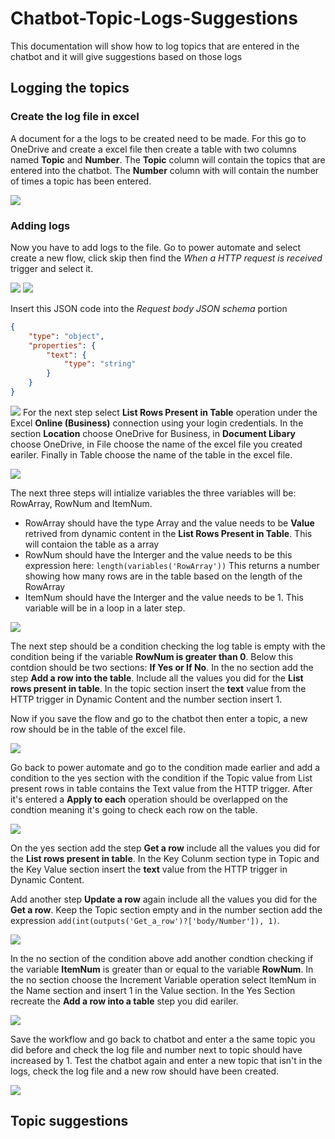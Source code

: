 # Chatbot-Topic-Logs-Suggestions

This documentation will show how to log topics that are entered in the chatbot and it will give suggestions based on those logs 

## Logging the topics

### Create the log file in excel
A document for a the logs to be created need to be made. For this go to OneDrive and create a excel file then create a table with two columns named **Topic** and **Number**. The **Topic** column will contain the topics that are entered into the chatbot. The **Number** column with will contain the number of times a topic has been entered.

![](BlankTable.PNG) 
### Adding logs
Now you have to add logs to the file. Go to power automate and select create a new flow, click skip then find the *When a HTTP request is received* trigger and select it.

![](CreateFlow.PNG)
![](trigger.PNG)

Insert this JSON code into the *Request body JSON schema* portion 

```json
{
    "type": "object",
    "properties": {
        "text": {
            "type": "string"
        }
    }
}
```
![](RequestJson.PNG)
For the next step select **List Rows Present in Table** operation under the Excel **Online (Business)** connection using your login credentials. In the section **Location** choose OneDrive for Business, in **Document Libary** choose OneDrive, in File choose the name of the excel file you created  eariler. Finally in Table choose the name of the table in the excel file.

![](ListRows.PNG)

The next three steps will intialize variables the three variables will be: RowArray, RowNum and ItemNum. 

- RowArray should have the type Array and the value needs to be **Value** retrived from dynamic content in the **List Rows Present in Table**. This will contaion the table as a array
- RowNum should have the Interger and the value needs to be this expression here: `length(variables('RowArray'))`
This returns a number showing how many rows are in the table based on the length of the RowArray
- ItemNum should have the Interger and the value needs to be 1. This variable will be in a loop in a later step.

![](Variables.PNG)

The next step should be a condition checking the log table is empty with the condition being if the variable **RowNum is greater than 0**. Below this contdion should be two sections: **If Yes or If No**.
In the no section add the step **Add a row into the table**. Include all the values you did for the **List rows present in table**. In the topic section insert the **text** value from the HTTP trigger in Dynamic Content and the number section insert 1. 

Now if you save the flow and go to the chatbot then enter a topic, a new row should be in the table of the excel file.

![](IsTableEmpty.PNG)

Go back to power automate and go to the condition made earlier and add a condition to the yes section with the condition if the Topic value from List present rows in table contains the Text value from the HTTP trigger. After it's entered a **Apply to each** operation should be overlapped on the condtion meaning it's going to check each row on the table. 

![](NewRow.PNG)

On the yes section add the step **Get a row** include all the values you did for the **List rows present in table**. In the Key Colunm section type in Topic and the Key Value section insert the **text** value from the HTTP trigger in Dynamic Content. 

Add another step **Update a row** again include all the values you did for the **Get a row**. Keep the Topic section empty and in the number section add the expression `add(int(outputs('Get_a_row')?['body/Number']), 1)`.

![](Yes1.PNG)

In the no section of the condition above add another condtion checking if the variable **ItemNum** is greater than or equal to the variable **RowNum**. In the no section choose the Increment Variable operation select ItemNum in the Name section and insert 1 in the Value section. In the Yes Section recreate the **Add a row into a table** step you did eariler. 

![](No1.PNG)

Save the workflow and go back to chatbot and enter a the same topic you did before and check the log file and number next to topic should have increased by 1. Test the chatbot again and enter a new topic that isn't in the logs, check the log file and a new row should have been created.

![](AddedRows.PNG)

## Topic suggestions


